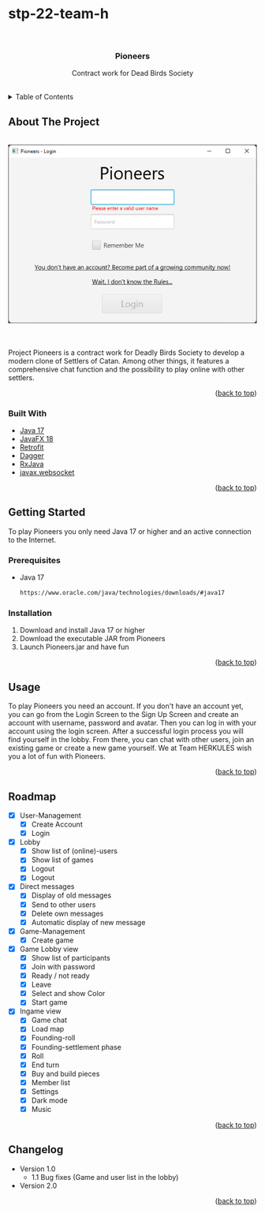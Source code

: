 # stp-22-team-h

<div id="top"></div>

<br>
<h3 align="center">Pioneers</h3>
<div align="center">
  <p align="center">
    Contract work for Dead Birds Society
  </p>
</div>
<br>

<!-- TABLE OF CONTENTS -->
<details>
  <summary>Table of Contents</summary>
  <ol>
    <li>
      <a href="#about-the-project">About The Project</a>So
      <ul>
        <li><a href="#built-with">Built With</a></li>
      </ul>
    </li>
    <li>
      <a href="#getting-started">Getting Started</a>
      <ul>
        <li><a href="#prerequisites">Prerequisites</a></li>
        <li><a href="#installation">Installation</a></li>
      </ul>
    </li>
    <li><a href="#usage">Usage</a></li>
    <li><a href="#roadmap">Roadmap</a></li>
    <li><a href="#changelog">Changelog</a></li>
  </ol>
</details>


<!-- ABOUT THE PROJECT -->
## About The Project
<br>

<div align="center">
  <a href="https://github.com/sekassel/stp-22-team-h">
    <img src="images/pioneers.png">
  </a>
</div>

<br><br>
Project Pioneers is a contract work for Deadly Birds Society to develop a modern clone of Settlers of Catan. Among other things, it features a comprehensive chat function and the possibility to play online with other settlers.

<p align="right">(<a href="#top">back to top</a>)</p>

### Built With

* [Java 17](https://www.oracle.com/java/)
* [JavaFX 18](https://openjfx.io/)
* [Retrofit](https://square.github.io/retrofit/)
* [Dagger](https://dagger.dev/)
* [RxJava](https://reactivex.io/)
* [javax.websocket](https://frontbackend.com/maven/artifact/javax.websocket)

<p align="right">(<a href="#top">back to top</a>)</p>


<!-- GETTING STARTED -->
## Getting Started

To play Pioneers you only need Java 17 or higher and an active connection to the Internet.

### Prerequisites

* Java 17
  ```sh
  https://www.oracle.com/java/technologies/downloads/#java17
  ```

### Installation

1. Download and install Java 17 or higher
2. Download the executable JAR from Pioneers
3. Launch Pioneers.jar and have fun

<p align="right">(<a href="#top">back to top</a>)</p>


<!-- USAGE EXAMPLES -->
## Usage

To play Pioneers you need an account. If you don't have an account yet, you can go from the Login Screen to the Sign Up Screen and create an account with username, password and avatar. Then you can log in with your account using the login screen. After a successful login process you will find yourself in the lobby. From there, you can chat with other users, join an existing game or create a new game yourself. We at Team HERKULES wish you a lot of fun with Pioneers.

<p align="right">(<a href="#top">back to top</a>)</p>



<!-- ROADMAP -->
## Roadmap

- [X] User-Management
    - [X] Create Account
    - [X] Login
- [X] Lobby
    - [X] Show list of (online)-users
    - [X] Show list of games
    - [X] Logout
    - [X] Logout
- [X] Direct messages
    - [X] Display of old messages
    - [X] Send to other users
    - [X] Delete own messages
    - [X] Automatic display of new message
- [X] Game-Management
    - [X] Create game
- [X] Game Lobby view
    - [X] Show list of participants
    - [X] Join with password
    - [X] Ready / not ready
    - [X] Leave
    - [X] Select and show Color
    - [X] Start game
- [X] Ingame view
  - [X] Game chat 
  - [X] Load map
  - [X] Founding-roll
  - [X] Founding-settlement phase
  - [X] Roll
  - [X] End turn
  - [X] Buy and build pieces
  - [X] Member list
  - [X] Settings
  - [X] Dark mode
  - [X] Music

<p align="right">(<a href="#top">back to top</a>)</p>



<!-- CHANGELOG -->
## Changelog

- Version 1.0
    - 1.1 Bug fixes (Game and user list in the lobby)
- Version 2.0

<p align="right">(<a href="#top">back to top</a>)</p>



<!-- MARKDOWN LINKS & IMAGES -->
<!-- https://www.markdownguide.org/basic-syntax/#reference-style-links -->
[contributors-shield]: https://img.shields.io/github/contributors/sekassel/stp-22-team-h.svg?style=for-the-badge
[contributors-url]: https://github.com/sekassel/stp-22-team-h/graphs/contributors
[product-screenshot]: images/pioneers.png
